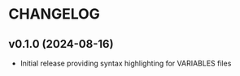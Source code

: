# CHANGELOG

## v0.1.0 (2024-08-16)

- Initial release providing syntax highlighting for VARIABLES files
